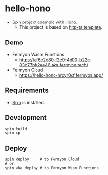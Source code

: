 # hello-hono

* Spin project example with [Hono](https://hono.dev).
  - This project is based on [http-ts template](https://github.com/spinframework/spin-js-sdk/tree/v3.2.0/templates/http-ts).

## Demo

* Fermyon Wasm Functions
  - https://af6e2e80-f2e9-4d00-b22c-83c77bb2ee46.aka.fermyon.tech/
* Fermyon Cloud
  - https://hello-hono-hrcyr0cf.fermyon.app/

## Requirements

* [Spin](https://developer.fermyon.com/spin/v3/install) is installed.

## Development

```
spin build
spin up
```

## Deploy

```
spin deploy     # to Fermyon Cloud
# or
spin aka deploy # to Fermyon Wasm Functions
```
